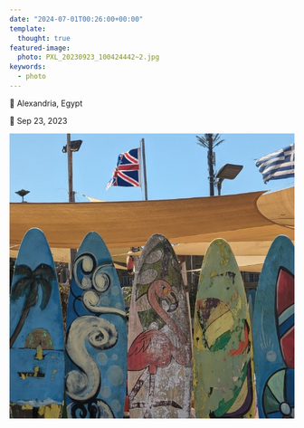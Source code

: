 ```yaml
---
date: "2024-07-01T00:26:00+00:00"
template:
  thought: true
featured-image:
  photo: PXL_20230923_100424442~2.jpg
keywords:
  - photo
---
```


📌 Alexandria, Egypt

📅 Sep 23, 2023

![](PXL_20230923_100424442~2.jpg "")
